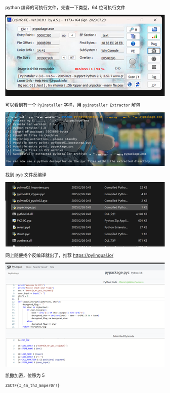 python 编译的可执行文件，先查一下类型，64 位可执行文件

![image-20250226002219454](images/image-20250226002219454.png)

可以看到有一个 `PyInstaller` 字样，用 `pyinstaller Extractor` 解包

![image-20250226003652226](images/image-20250226003652226.png)

找到 pyc 文件反编译

![image-20250226004540963](images/image-20250226003114000.png)

网上随便找个反编译就出了，推荐 https://pylingual.io/

![image-20250226004834699](images/image-20250226004035887.png)

凯撒加密，位移为 5

```
ZSCTF{I_4m_th3_Emper0r!}
```

